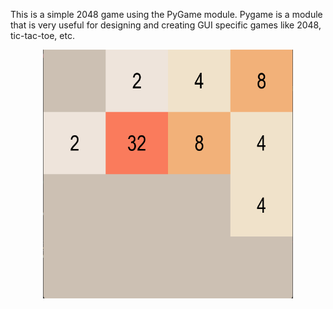 This is a simple 2048 game using the PyGame module.
Pygame is a module that is very useful for designing and creating GUI specific games like 2048, tic-tac-toe, etc. 
<p align="center">
  <img src=Screenshot.png" width="400"/>
</p>